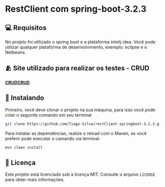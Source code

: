 # RestClient com spring-boot-3.2.3

## 💻 Requisitos

No projeto foi utilizado o spring boot e a plataforma intelij idea. Você pode utilizar qualquer plataforma de desenvolvimento, exemplo: eclipse e o Netbeans.

## 🫂 Site utilizado para realizar os testes - CRUD

**[CRUDCRUD](https://crudcrud.com)**


## 🚀 Instalando

Primeiro, você deve clonar o projeto na sua máquina, para isso você
pode colar o seguinte comando em seu terminal

```bash
git clone https://github.com/Tiago-Silva/restClient-springboot-3.2.3.git
```

Para instalar as dependências, realize o reload com o Maven, se você preferir pode executar o camando via terminal:

```bash
mvn clean install
```


## 📝 Licença

Este projeto está licenciado sob a licença MIT. Consulte o arquivo `LICENSE` para obter mais informações.

